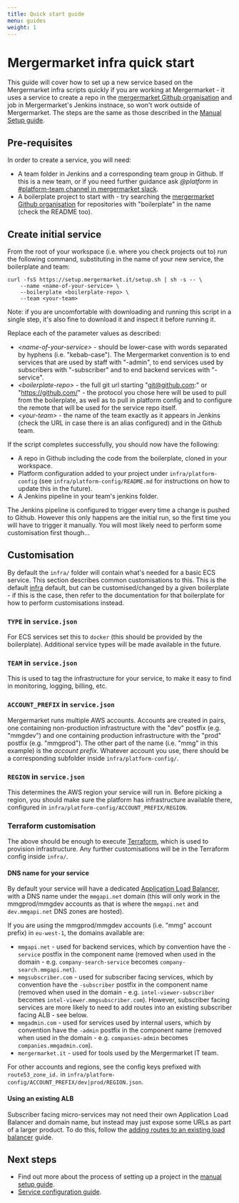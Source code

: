```yaml
---
title: Quick start guide
menu: guides
weight: 1
---
```


# Mergermarket infra quick start

This guide will cover how to set up a new service based on the Mergermarket infra scripts quickly if you are working at Mergermarket - it uses a service to create a repo in the [mergermarket Github organisation](https://github.com/mergermarket/) and job in Mergermarket's Jenkins instnace, so won't work outside of Mergermarket. The steps are the same as those described in the [Manual Setup guide](./manual-setup).

## Pre-requisites

In order to create a service, you will need:

* A team folder in Jenkins and a corresponding team group in Github. If this is a new team, or if you need further guidance ask *@platform* in [#platform-team channel in mergermarket slack](https://mergermarket.slack.com/messages/platform-team/).
* A boilerplate project to start with - try searching the [mergermarket Github organisation](https://github.com/mergermarket/) for repositories with "boilerplate" in the name (check the README too).

## Create initial service

From the root of your workspace (i.e. where you check projects out to) run the following command, substituting in the name of your new service, the boilerplate and team:

    curl -fsS https://setup.mergermarket.it/setup.sh | sh -s -- \
        --name <name-of-your-service> \
        --boilerplate <boilerplate-repo> \
        --team <your-team>

Note: if you are uncomfortable with downloading and running this script in a single step, it's also fine to download it and inspect it before running it.

Replace each of the parameter values as described:

* *\<name-of-your-service>* - should be lower-case with words separated by hyphens (i.e. "kebab-case"). The Mergermarket convention is to end services that are used by staff with "-admin", to end services used by subscribers with "-subscriber" and to end backend services with "-service".
* *\<boilerplate-repo>* - the full git url starting "git@github.com:" or "https://github.com/" -  the protocol you chose here will be used to pull from the boilerplate, as well as to pull in platform config and to configure the remote that will be used for the service repo itself.
* *\<your-team>* - the name of the team exactly as it appears in Jenkins (check the URL in case there is an alias configured) and in the Github team.

If the script completes successfully, you should now have the following:

* A repo in Github including the code from the boilerplate, cloned in your workspace.
* Platform configuration added to your project under `infra/platform-config` (see `infra/platform-config/README.md` for instructions on how to update this in the future).
* A Jenkins pipeline in your team's jenkins folder.

The Jenkins pipeline is configured to trigger every time a change is pushed to Github. However this only happens are the initial run, so the first time you will have to trigger it manually. You will most likely need to perform some customisation first though...

## Customisation

By default the `infra/` folder will contain what's needed for a basic ECS service. This section describes common customisations to this. This is the default [infra](https://github.com/mergermarket/infra) default, but can be customised/changed by a given boilerplate - if this is the case, then refer to the documentation for that boilerplate for how to perform customisations instead.

### `TYPE` in `service.json`

For ECS services set this to `docker` (this should be provided by the boilerplate). Additional service types will be made available in the future.

### `TEAM` in `service.json`

This is used to tag the infrastructure for your service, to make it easy to find in monitoring, logging, billing, etc.

### `ACCOUNT_PREFIX` in `service.json`

Mergermarket runs multiple AWS accounts. Accounts are created in pairs, one containing non-production infrastructure with the "dev" postfix (e.g. "mmgdev") and one containing production infrastructure with the "prod" postfix (e.g. "mmgprod"). The other part of the name (i.e. "mmg" in this example) is the _account prefix_. Whatever account you use, there should be a corresponding subfolder inside `infra/platform-config/`.

### `REGION` in `service.json`

This determines the AWS region your service will run in. Before picking a region, you should make sure the platform has infrastructure available there, configured in `infra/platform-config/ACCOUNT_PREFIX/REGION`.

### Terraform customisation

The above should be enough to execute [Terraform](https://www.terraform.io/), which is used to provision infrastructure. Any further customisations will be in the Terraform config inside `infra/`.

#### DNS name for your service

By default your service will have a dedicated [Application Load Balancer](https://aws.amazon.com/elasticloadbalancing/applicationloadbalancer/), with a DNS name under the `mmgapi.net` domain (this will only work in the mmgprod/mmgdev accounts as that is where the `mmgapi.net` and `dev.mmgapi.net` DNS zones are hosted).

If you are using the mmgprod/mmgdev accounts (i.e. "mmg" account prefix) in `eu-west-1`, the domains available are:

* `mmgapi.net` - used for backend services, which by convention have the `-service` postfix in the component name (removed when used in the domain - e.g. `company-search-service` becomes `company-search.mmgapi.net`).
* `mmgsubscriber.com` - used for subscriber facing services, which by convention have the `-subscriber` postfix in the component name (removed when used in the domain - e.g. `intel-viewer-subscriber` becomes `intel-viewer.mmgsubscriber.com`). However, subscriber facing services are more likely to need to add routes into an existing subscriber facing ALB - see below.
* `mmgadmin.com` - used for services used by internal users, which by convention have the `-admin` postfix in the component name (removed when used in the domain - e.g. `companies-admin` becomes `companies.mmgadmin.com`).
* `mergermarket.it` - used for tools used by the Mergermarket IT team.

For other accounts and regions, see the config keys prefixed with `route53_zone_id.` in `infra/platform-config/ACCOUNT_PREFIX/dev|prod/REGION.json`.

#### Using an existing ALB

Subscriber facing micro-services may not need their own Application Load Balancer and domain name, but instead may just expose some URLs as part of a larger product. To do this, follow the [adding routes to an existing load balancer](adding-routes-to-an-existing-alb) guide.

## Next steps

* Find out more about the process of setting up a project in the [manual setup guide](manual-setup).
* [Service configuration guide](configuration).


